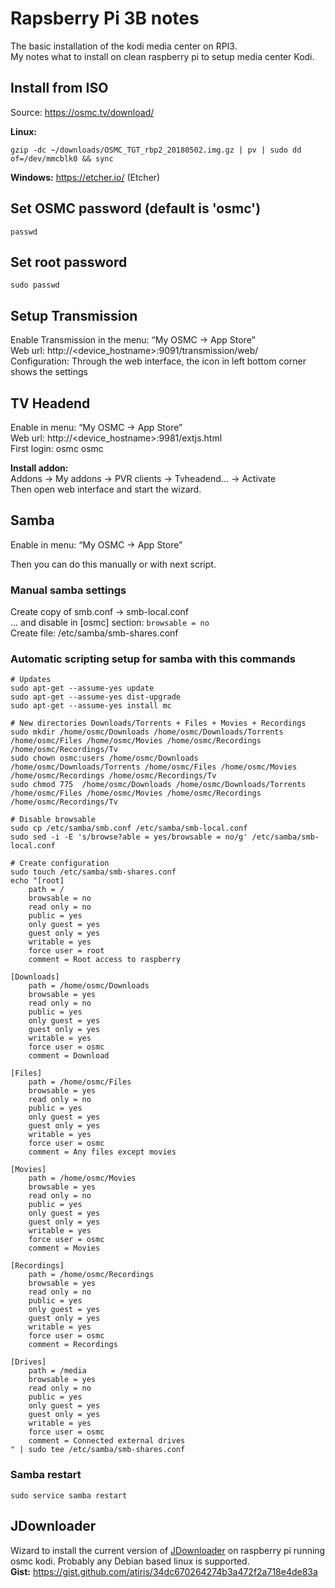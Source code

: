 # Rapsberry Pi 3B notes

The basic installation of the kodi media center on RPI3.  
My notes what to install on clean raspberry pi to setup media center Kodi.

## Install from ISO

Source: https://osmc.tv/download/

**Linux:**

    gzip -dc ~/downloads/OSMC_TGT_rbp2_20180502.img.gz | pv | sudo dd of=/dev/mmcblk0 && sync

**Windows:** https://etcher.io/ (Etcher)

## Set OSMC password (default is 'osmc')

    passwd
    
## Set root password

    sudo passwd
    
## Setup Transmission

Enable Transmission in the menu: “My OSMC -> App Store”  
Web url: http://<device_hostname>:9091/transmission/web/  
Configuration: Through the web interface, the icon in left bottom corner shows the settings

## TV Headend

Enable in menu:  “My OSMC -> App Store”  
Web url: http://<device_hostname>:9981/extjs.html  
First login: osmc osmc

**Install addon:**  
Addons -> My addons -> PVR clients -> Tvheadend... -> Activate  
Then open web interface and start the wizard.

## Samba

Enable in menu:  “My OSMC -> App Store”

Then you can do this manually or with next script.

### Manual samba settings

Create copy of smb.conf -> smb-local.conf  
... and disable in [osmc] section: `browsable = no`  
Create file: /etc/samba/smb-shares.conf

### Automatic scripting setup for samba with this commands

    # Updates
    sudo apt-get --assume-yes update
    sudo apt-get --assume-yes dist-upgrade
    sudo apt-get --assume-yes install mc
    
    # New directories Downloads/Torrents + Files + Movies + Recordings
    sudo mkdir /home/osmc/Downloads /home/osmc/Downloads/Torrents /home/osmc/Files /home/osmc/Movies /home/osmc/Recordings /home/osmc/Recordings/Tv
    sudo chown osmc:users /home/osmc/Downloads /home/osmc/Downloads/Torrents /home/osmc/Files /home/osmc/Movies /home/osmc/Recordings /home/osmc/Recordings/Tv
    sudo chmod 775  /home/osmc/Downloads /home/osmc/Downloads/Torrents /home/osmc/Files /home/osmc/Movies /home/osmc/Recordings /home/osmc/Recordings/Tv
    
    # Disable browsable
    sudo cp /etc/samba/smb.conf /etc/samba/smb-local.conf
    sudo sed -i -E 's/browse?able = yes/browsable = no/g' /etc/samba/smb-local.conf
    
    # Create configuration
    sudo touch /etc/samba/smb-shares.conf 
    echo "[root]
        path = /
        browsable = no
        read only = no
        public = yes
        only guest = yes
        guest only = yes
        writable = yes
        force user = root
        comment = Root access to raspberry

    [Downloads]
        path = /home/osmc/Downloads
        browsable = yes
        read only = no
        public = yes
        only guest = yes
        guest only = yes
        writable = yes
        force user = osmc
        comment = Download

    [Files]
        path = /home/osmc/Files
        browsable = yes
        read only = no
        public = yes
        only guest = yes
        guest only = yes
        writable = yes
        force user = osmc
        comment = Any files except movies

    [Movies]
        path = /home/osmc/Movies
        browsable = yes
        read only = no
        public = yes
        only guest = yes
        guest only = yes
        writable = yes
        force user = osmc
        comment = Movies

    [Recordings]
        path = /home/osmc/Recordings
        browsable = yes
        read only = no
        public = yes
        only guest = yes
        guest only = yes
        writable = yes
        force user = osmc
        comment = Recordings

    [Drives]
        path = /media
        browsable = yes
        read only = no
        public = yes
        only guest = yes
        guest only = yes
        writable = yes
        force user = osmc
        comment = Connected external drives
    " | sudo tee /etc/samba/smb-shares.conf

### Samba restart

    sudo service samba restart

## JDownloader

Wizard to install the current version of [JDownloader](<http://jdownloader.org>) on raspberry pi running osmc kodi. Probably any Debian based linux is supported.  
**Gist:** https://gist.github.com/atiris/34dc670264274b3a472f2a718e4de83a

